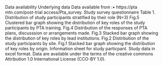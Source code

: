 Data availability 
Underlying data 
Data available from :•	https://pta mtn.com/post-trial access/Pta_survey. 
Study survey questionnaire 
Table 1. Distribution of study participants stratified by their role (N=3)
Fig.5 Clustered bar graph showing the distribution of key roles of the study participants by PTA training.
Fig.4 Distribution of the responses of PTA plans, discusssion or arrangements made.
Fig.3 Stacked bar graph showing the distribution of key roles by lead institutions.
Fig.2 Distirbution of the study participants by site.
Fig.1 Stacked bar graph showing the distribution of key roles by origin.
Information sheet for study particpant.
Study data in excel format.
Data are available under the terms of the creative commons Attribution 1.0 International License (CCO-BY 1.0).
